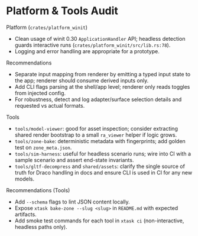 # Platform & Tools Audit

Platform (`crates/platform_winit`)
- Clean usage of winit 0.30 `ApplicationHandler` API; headless detection guards interactive runs (`crates/platform_winit/src/lib.rs:78`).
- Logging and error handling are appropriate for a prototype.

Recommendations
- Separate input mapping from renderer by emitting a typed input state to the app; renderer should consume derived inputs only.
- Add CLI flags parsing at the shell/app level; renderer only reads toggles from injected config.
- For robustness, detect and log adapter/surface selection details and requested vs actual formats.

Tools
- `tools/model-viewer`: good for asset inspection; consider extracting shared render bootstrap to a small `ra_viewer` helper if logic grows.
- `tools/zone-bake`: deterministic metadata with fingerprints; add golden test on `zone_meta.json`.
- `tools/sim-harness`: useful for headless scenario runs; wire into CI with a sample scenario and assert end-state invariants.
- `tools/gltf-decompress` and `shared/assets`: clarify the single source of truth for Draco handling in docs and ensure CLI is used in CI for any new models.

Recommendations (Tools)
- Add `--schema` flags to lint JSON content locally.
- Expose `xtask bake-zone --slug <slug>` in `README.md` with expected artifacts.
- Add smoke test commands for each tool in `xtask ci` (non-interactive, headless paths only).

